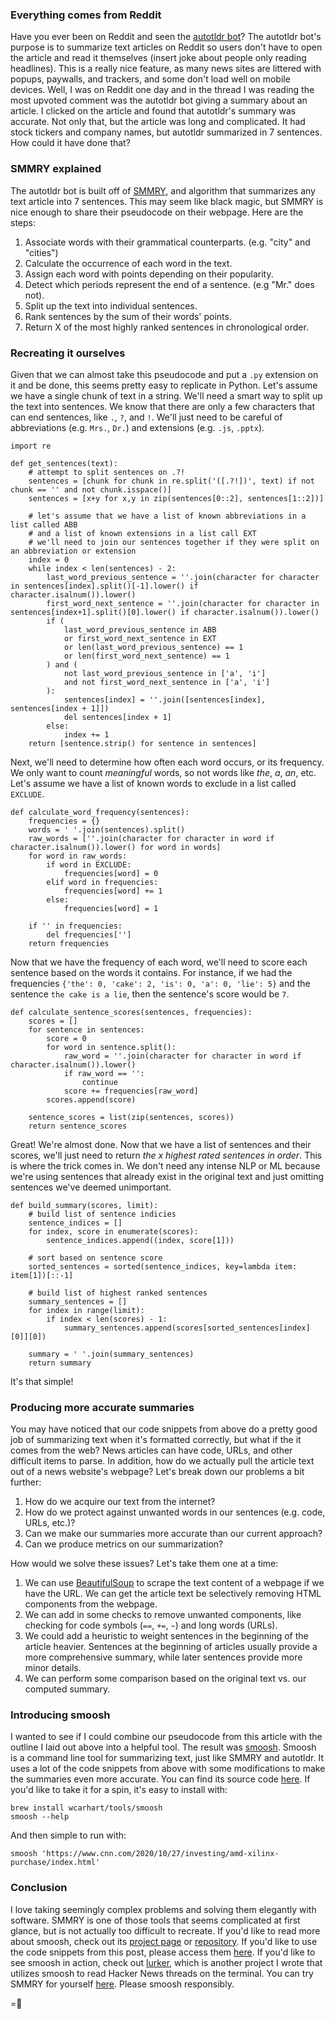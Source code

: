 ### Everything comes from Reddit
Have you ever been on Reddit and seen the [autotldr bot](https://www.reddit.com/r/autotldr/)? The autotldr bot's purpose is to summarize text articles on Reddit so users don't have to open the article and read it themselves (insert joke about people only reading headlines). This is a really nice feature, as many news sites are littered with popups, paywalls, and trackers, and some don't load well on mobile devices.
Well, I was on Reddit one day and in the thread I was reading the most upvoted comment was the autotldr bot giving a summary about an article. I clicked on the article and found that autotldr's summary was accurate. Not only that, but the article was long and complicated. It had stock tickers and company names, but autotldr summarized in 7 sentences. How could it have done that?

### SMMRY explained
The autotldr bot is built off of [SMMRY](https://smmry.com/), and algorithm that summarizes any text article into 7 sentences. This may seem like black magic, but SMMRY is nice enough to share their pseudocode on their webpage. Here are the steps:
1. Associate words with their grammatical counterparts. (e.g. "city" and "cities")
2. Calculate the occurrence of each word in the text.
3. Assign each word with points depending on their popularity.
4. Detect which periods represent the end of a sentence. (e.g "Mr." does not).
5. Split up the text into individual sentences.
6. Rank sentences by the sum of their words' points.
7. Return X of the most highly ranked sentences in chronological order.

### Recreating it ourselves
Given that we can almost take this pseudocode and put a `.py` extension on it and be done, this seems pretty easy to replicate in Python.
Let's assume we have a single chunk of text in a string. We'll need a smart way to split up the text into sentences. We know that there are only a few characters that can end sentences, like `.`, `?`, and `!`. We'll just need to be careful of abbreviations (e.g. `Mrs.`, `Dr.`) and extensions (e.g. `.js`, `.pptx`).
```
import re

def get_sentences(text):
    # attempt to split sentences on .?!
    sentences = [chunk for chunk in re.split('([.?!])', text) if not chunk == '' and not chunk.isspace()]
    sentences = [x+y for x,y in zip(sentences[0::2], sentences[1::2])]

    # let's assume that we have a list of known abbreviations in a list called ABB
    # and a list of known extensions in a list call EXT
    # we'll need to join our sentences together if they were split on an abbreviation or extension
    index = 0
    while index < len(sentences) - 2:
        last_word_previous_sentence = ''.join(character for character in sentences[index].split()[-1].lower() if character.isalnum()).lower()
        first_word_next_sentence = ''.join(character for character in sentences[index+1].split()[0].lower() if character.isalnum()).lower()
        if (
            last_word_previous_sentence in ABB
            or first_word_next_sentence in EXT
            or len(last_word_previous_sentence) == 1
            or len(first_word_next_sentence) == 1
        ) and (
            not last_word_previous_sentence in ['a', 'i']
            and not first_word_next_sentence in ['a', 'i']
        ):
            sentences[index] = ''.join([sentences[index], sentences[index + 1]])
            del sentences[index + 1]
        else:
            index += 1
    return [sentence.strip() for sentence in sentences]
```
Next, we'll need to determine how often each word occurs, or its frequency. We only want to count _meaningful_ words, so not words like _the_, _a_, _an_, etc. Let's assume we have a list of known words to exclude in a list called `EXCLUDE`.
```
def calculate_word_frequency(sentences):
    frequencies = {}
    words = ' '.join(sentences).split()
    raw_words = [''.join(character for character in word if character.isalnum()).lower() for word in words]
    for word in raw_words:
        if word in EXCLUDE:
            frequencies[word] = 0
        elif word in frequencies:
            frequencies[word] += 1
        else:
            frequencies[word] = 1

    if '' in frequencies:
        del frequencies['']
    return frequencies
```
Now that we have the frequency of each word, we'll need to score each sentence based on the words it contains. For instance, if we had the frequencies `{'the': 0, 'cake': 2, 'is': 0, 'a': 0, 'lie': 5}` and the sentence `the cake is a lie`, then the sentence's score would be `7`.
```
def calculate_sentence_scores(sentences, frequencies):
    scores = []
    for sentence in sentences:
        score = 0
        for word in sentence.split():
            raw_word = ''.join(character for character in word if character.isalnum()).lower()
            if raw_word == '':
                continue
            score += frequencies[raw_word]
        scores.append(score)

    sentence_scores = list(zip(sentences, scores))
    return sentence_scores
```
Great! We're almost done. Now that we have a list of sentences and their scores, we'll just need to return _the x highest rated sentences in order_. This is where the trick comes in. We don't need any intense NLP or ML because we're using sentences that already exist in the original text and just omitting sentences we've deemed unimportant.
```
def build_summary(scores, limit):
    # build list of sentence indicies
    sentence_indices = []
    for index, score in enumerate(scores):
        sentence_indices.append((index, score[1]))

    # sort based on sentence score
    sorted_sentences = sorted(sentence_indices, key=lambda item: item[1])[::-1]

    # build list of highest ranked sentences
    summary_sentences = []
    for index in range(limit):
        if index < len(scores) - 1:
            summary_sentences.append(scores[sorted_sentences[index][0]][0])

    summary = ' '.join(summary_sentences)
    return summary

```
It's that simple!

### Producing more accurate summaries
You may have noticed that our code snippets from above do a pretty good job of summarizing text when it's formatted correctly, but what if the it comes from the web? News articles can have code, URLs, and other difficult items to parse. In addition, how do we actually pull the article text out of a news website's webpage?
Let's break down our problems a bit further:
1. How do we acquire our text from the internet?
2. How do we protect against unwanted words in our sentences (e.g. code, URLs, etc.)?
3. Can we make our summaries more accurate than our current approach?
4. Can we produce metrics on our summarization?

How would we solve these issues? Let's take them one at a time:
1. We can use [BeautifulSoup](https://www.crummy.com/software/BeautifulSoup/bs4/doc/) to scrape the text content of a webpage if we have the URL. We can get the article text be selectively removing HTML components from the webpage.
2. We can add in some checks to remove unwanted components, like checking for code symbols (`==`, `+=`, `~`) and long words (URLs).
3. We could add a heuristic to weight sentences in the beginning of the article heavier. Sentences at the beginning of articles usually provide a more comprehensive summary, while later sentences provide more minor details.
4. We can perform some comparison based on the original text vs. our computed summary.

### Introducing smoosh
I wanted to see if I could combine our pseudocode from this article with the outline I laid out above into a helpful tool. The result was [smoosh]({{src:project/smoosh}}). Smoosh is a command line tool for summarizing text, just like SMMRY and autotldr. It uses a lot of the code snippets from above with some modifications to make the summaries even more accurate. You can find its source code [here](https://github.com/wcarhart/smoosh).
If you'd like to take it for a spin, it's easy to install with:
```
brew install wcarhart/tools/smoosh
smoosh --help
```
And then simple to run with:
```
smoosh 'https://www.cnn.com/2020/10/27/investing/amd-xilinx-purchase/index.html'
```

### Conclusion
I love taking seemingly complex problems and solving them elegantly with software. SMMRY is one of those tools that seems complicated at first glance, but is not actually too difficult to recreate. If you'd like to read more about smoosh, check out its [project page]({{src:project/smoosh}}) or [repository](https://github.com/wcarhart/smoosh). If you'd like to use the code snippets from this post, please access them [here](https://github.com/wcarhart/willcarh.art-snippets/blob/master/how-to-summarize-any-article-in-7-sentences-with-software/snippet.py). If you'd like to see smoosh in action, check out [lurker]({{src:project/lurker}}), which is another project I wrote that utilizes smoosh to read Hacker News threads on the terminal. You can try SMMRY for yourself [here](https://smmry.com/).
Please smoosh responsibly.

=🦉